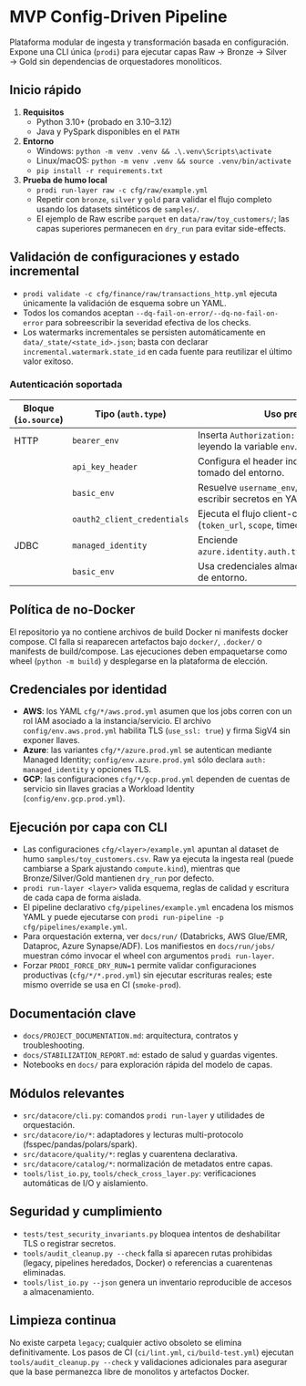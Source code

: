 # MVP Config-Driven Pipeline

Plataforma modular de ingesta y transformación basada en configuración. Expone una CLI única (`prodi`) para ejecutar capas Raw → Bronze → Silver → Gold sin dependencias de orquestadores monolíticos.

## Inicio rápido

1. **Requisitos**
   - Python 3.10+ (probado en 3.10–3.12)
   - Java y PySpark disponibles en el `PATH`
2. **Entorno**
   - Windows: `python -m venv .venv && .\.venv\Scripts\activate`
   - Linux/macOS: `python -m venv .venv && source .venv/bin/activate`
   - `pip install -r requirements.txt`
3. **Prueba de humo local**
   - `prodi run-layer raw -c cfg/raw/example.yml`
   - Repetir con `bronze`, `silver` y `gold` para validar el flujo completo usando los datasets sintéticos de `samples/`.
   - El ejemplo de Raw escribe `parquet` en `data/raw/toy_customers/`; las capas superiores permanecen en `dry_run` para evitar side-effects.

## Validación de configuraciones y estado incremental

- `prodi validate -c cfg/finance/raw/transactions_http.yml` ejecuta únicamente la validación de esquema sobre un YAML.
- Todos los comandos aceptan `--dq-fail-on-error/--dq-no-fail-on-error` para sobreescribir la severidad efectiva de los checks.
- Los watermarks incrementales se persisten automáticamente en `data/_state/<state_id>.json`; basta con declarar `incremental.watermark.state_id` en cada fuente para reutilizar el último valor exitoso.

### Autenticación soportada

| Bloque (`io.source`) | Tipo (`auth.type`)         | Uso previsto                                                         |
| -------------------- | -------------------------- | -------------------------------------------------------------------- |
| HTTP                 | `bearer_env`               | Inserta `Authorization: Bearer <token>` leyendo la variable `env`.    |
|                      | `api_key_header`           | Configura el header indicado con el valor tomado del entorno.        |
|                      | `basic_env`                | Resuelve `username_env`/`password_env` sin escribir secretos en YAML. |
|                      | `oauth2_client_credentials`| Ejecuta el flujo client-credentials (`token_url`, `scope`, timeout).  |
| JDBC                 | `managed_identity`         | Enciende `azure.identity.auth.type=ManagedIdentity`.                  |
|                      | `basic_env`                | Usa credenciales almacenadas en variables de entorno.                |

## Política de no-Docker

El repositorio ya no contiene archivos de build Docker ni manifests docker compose. CI falla si reaparecen artefactos bajo `docker/`, `.docker/` o manifests de build/compose. Las ejecuciones deben empaquetarse como wheel (`python -m build`) y desplegarse en la plataforma de elección.

## Credenciales por identidad

- **AWS**: los YAML `cfg/*/aws.prod.yml` asumen que los jobs corren con un rol IAM asociado a la instancia/servicio. El archivo `config/env.aws.prod.yml` habilita TLS (`use_ssl: true`) y firma SigV4 sin exponer llaves.
- **Azure**: las variantes `cfg/*/azure.prod.yml` se autentican mediante Managed Identity; `config/env.azure.prod.yml` sólo declara `auth: managed_identity` y opciones TLS.
- **GCP**: las configuraciones `cfg/*/gcp.prod.yml` dependen de cuentas de servicio sin llaves gracias a Workload Identity (`config/env.gcp.prod.yml`).

## Ejecución por capa con CLI

- Las configuraciones `cfg/<layer>/example.yml` apuntan al dataset de humo `samples/toy_customers.csv`. Raw ya ejecuta la ingesta real (puede cambiarse a Spark ajustando `compute.kind`), mientras que Bronze/Silver/Gold mantienen `dry_run` por defecto.
- `prodi run-layer <layer>` valida esquema, reglas de calidad y escritura de cada capa de forma aislada.
- El pipeline declarativo `cfg/pipelines/example.yml` encadena los mismos YAML y puede ejecutarse con `prodi run-pipeline -p cfg/pipelines/example.yml`.
- Para orquestación externa, ver `docs/run/` (Databricks, AWS Glue/EMR, Dataproc, Azure Synapse/ADF). Los manifiestos en `docs/run/jobs/` muestran cómo invocar el wheel con argumentos `prodi run-layer`.
- Forzar `PRODI_FORCE_DRY_RUN=1` permite validar configuraciones productivas (`cfg/*/*.prod.yml`) sin ejecutar escrituras reales; este mismo override se usa en CI (`smoke-prod`).

## Documentación clave

- `docs/PROJECT_DOCUMENTATION.md`: arquitectura, contratos y troubleshooting.
- `docs/STABILIZATION_REPORT.md`: estado de salud y guardas vigentes.
- Notebooks en `docs/` para exploración rápida del modelo de capas.

## Módulos relevantes

- `src/datacore/cli.py`: comandos `prodi run-layer` y utilidades de orquestación.
- `src/datacore/io/*`: adaptadores y lecturas multi-protocolo (fsspec/pandas/polars/spark).
- `src/datacore/quality/*`: reglas y cuarentena declarativa.
- `src/datacore/catalog/*`: normalización de metadatos entre capas.
- `tools/list_io.py`, `tools/check_cross_layer.py`: verificaciones automáticas de I/O y aislamiento.

## Seguridad y cumplimiento

- `tests/test_security_invariants.py` bloquea intentos de deshabilitar TLS o registrar secretos.
- `tools/audit_cleanup.py --check` falla si aparecen rutas prohibidas (legacy, pipelines heredados, Docker) o referencias a cuarentenas eliminadas.
- `tools/list_io.py --json` genera un inventario reproducible de accesos a almacenamiento.

## Limpieza continua

No existe carpeta `legacy`; cualquier activo obsoleto se elimina definitivamente. Los pasos de CI (`ci/lint.yml`, `ci/build-test.yml`) ejecutan `tools/audit_cleanup.py --check` y validaciones adicionales para asegurar que la base permanezca libre de monolitos y artefactos Docker.
